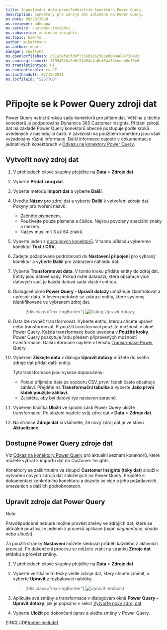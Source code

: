 ```yaml
---
title: Ingestování data prostřednictvím konektoru Power Query
description: Konektory pro zdroje dat založené na Power Query.
ms.date: 09/29/2020
ms.reviewer: adkuppa
ms.service: customer-insights
ms.subservice: audience-insights
ms.topic: how-to
author: m-hartmann
ms.author: mhart
manager: shellyha
ms.openlocfilehash: d51a7efa5fd9f7336d1662500eb804a674738493
ms.sourcegitcommit: 139548f8a2d0f24d54c4a6c404a743eeeb8ef8e0
ms.translationtype: HT
ms.contentlocale: cs-CZ
ms.lasthandoff: 02/15/2021
ms.locfileid: "5267760"
---
```

# <a name="connect-to-a-power-query-data-source"></a>Připojte se k Power Query zdroji dat

Power Query nabízí širokou sadu konektorů pro příjem dat. Většina z těchto konektorů je podporována Dynamics 365 Customer Insights. Přidání zdrojů dat na základě Power Query konektorů obecně postupuje podle kroků uvedených v následující části. V závislosti na použitém konektoru jsou však vyžadovány různé informace. Další informace najdete v dokumentaci o jednotlivých konektorech v [Odkazu na konektory Power Query](https://docs.microsoft.com/power-query/connectors/).

## <a name="create-a-new-data-source"></a>Vytvořit nový zdroj dat

1. V přehledech cílové skupiny přejděte na **Data** > **Zdroje dat**.

1. Vyberte **Přidat zdroj dat**.

1. Vyberte metodu **Import dat** a vyberte **Další**.

1. Uveďte **Název** pro zdroj dat a vyberte **Další** k vytvoření zdroje dat. Pokyny pro tvoření názvů: 
   - Začněte písmenem.
   - Používejte pouze písmena a číslice. Nejsou povoleny speciální znaky a mezery.
   - Název musí mít 3 až 64 znaků.

1. Vyberte jeden z [dostupných konektorů](#available-power-query-data-sources). V tomto příkladu vybereme konektor **Text / CSV**.

1. Zadejte požadované podrobnosti do **Nastavení připojení** pro vybraný konektor a vyberte **Další** pro zobrazení náhledu dat.

1. Vyberte **Transformovat data**. V tomto kroku přidáte entity do zdroj dat. Entity jsou datové sady. Pokud máte databázi, která obsahuje více datových sad, je každá datová sada vlastní entitou.

1. Dialogové okno **Power Query - Upravit dotazy** umožňuje zkontrolovat a upřesnit data. V levém podokně se zobrazí entity, které systémy identifikované ve vybraném zdroj dat.

   > [!div class="mx-imgBorder"]
   > ![Dialog Upravit dotazy](media/data-manager-configure-edit-queries.png "Dialog Upravit dotazy")

1. Data lze rovněž transformovat. Vyberte entitu, kterou chcete upravit nebo transformovat. K použití transformací použijte možnosti v okně Power Query. Každá transformace bude uvedena v **Použité kroky**. Power Query poskytuje řadu předem připravených možností transformace. Další informace najdete v tématu [Transormace Power Query](https://docs.microsoft.com/power-query/power-query-what-is-power-query#transformations).

1. Výběrem **Získejte data** v dialogu **Upravit dotazy** můžete do svého zdroje dat přidat další entity.

   Tyto transformace jsou vysoce doporučeny:

   - Pokud přijímáte data ze souboru CSV, první řádek často obsahuje záhlaví. Přejděte na **Transformační tabulka** a vyberte **Jako první řádek použijte záhlaví**.
   - Zajistěte, aby byl datový typ nastaven správně.

1. Výběrem tlačítka **Uložit** ve spodní části Power Query uložte transformace. Po uložení najdete svůj zdroj dat v **Data** > **Zdroje dat**.

1. Na stránce **Zdroje dat** si všimnete, že nový zdroj dat je ve stavu **Aktualizace**.

## <a name="available-power-query-data-sources"></a>Dostupné Power Query zdroje dat

Viz [Odkaz na konektory Power Query](https://docs.microsoft.com/power-query/connectors/) pro aktuální seznam konektorů, které můžete vybrat k importu dat do Customer Insights. 

Konektory se zaškrtnutím ve sloupci **Customer Insights (toky dat)** slouží k vytvoření nových zdrojů dat založených na Power Query. Projděte si dokumentaci konkrétního konektoru a dozvíte se více o jeho požadavcích, omezeních a dalších podrobnostech.

## <a name="edit-power-query-data-sources"></a>Upravit zdroje dat Power Query

> [!NOTE]
> Pravděpodobně nebude možné provést změny ve zdrojích dat, které se aktuálně používají v jednom z procesů aplikace (např. *segmentace*, *shoda* nebo *sloučit*). 
>
> Za použití stránky **Nastavení** můžete sledovat průběh každého z aktivních procesů. Po dokončení procesu se můžete vrátit na stránku **Zdroje dat** stránku a provést změny.

1. V přehledech cílové skupiny přejděte na **Data** > **Zdroje dat**.

2. Vyberte vertikální tři tečky vedle zdroje dat, který chcete změnit, a vyberte **Upravit** z rozbalovací nabídky.

   > [!div class="mx-imgBorder"]
   > ![Upravit možnost](media/edit-option-data-sources.png "Upravit možnost")

3. Aplikujte své změny a transformace v dialogovém okně **Power Query - Upravit dotazy**, jak je popsáno v sekci [Vytvořte nový zdroj dat](#create-a-new-data-source).

4. Vyberte **Uložit** po dokončení úprav a uložte změny v Power Query.


[!INCLUDE[footer-include](../includes/footer-banner.md)]